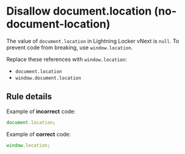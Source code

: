 # Disallow document.location (no-document-location)

The value of `document.location` in Lightning Locker vNext is `null`. To prevent code from breaking, use `window.location`.

Replace these references with `window.location`:

-   `document.location`
-   `window.document.location`

## Rule details

Example of **incorrect** code:

```js
document.location;
```

Example of **correct** code:

```js
window.location;
```
